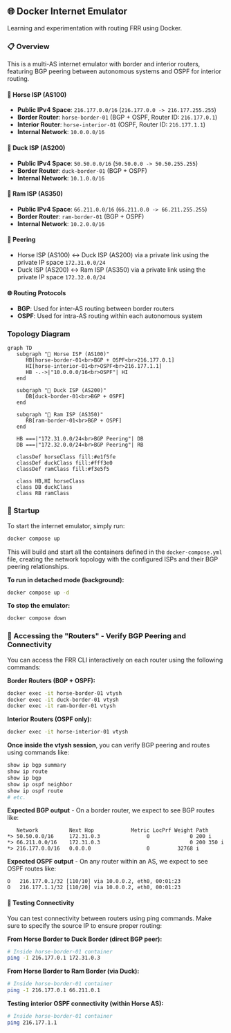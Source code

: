## 🌐 Docker Internet Emulator

Learning and experimentation with routing FRR using Docker. 

### 📋 Overview

This is a multi-AS internet emulator with border and interior routers, featuring BGP peering between autonomous systems and OSPF for interior routing.

#### 🐴 Horse ISP (AS100)

- **Public IPv4 Space**: `216.177.0.0/16` (`216.177.0.0 -> 216.177.255.255`)
- **Border Router**: `horse-border-01` (BGP + OSPF, Router ID: `216.177.0.1`)
- **Interior Router**: `horse-interior-01` (OSPF, Router ID: `216.177.1.1`)
- **Internal Network**: `10.0.0.0/16`

#### 🦆 Duck ISP (AS200)

- **Public IPv4 Space**: `50.50.0.0/16` (`50.50.0.0 -> 50.50.255.255`)
- **Border Router**: `duck-border-01` (BGP + OSPF)
- **Internal Network**: `10.1.0.0/16`

#### 🐏 Ram ISP (AS350)

- **Public IPv4 Space**: `66.211.0.0/16` (`66.211.0.0 -> 66.211.255.255`)
- **Border Router**: `ram-border-01` (BGP + OSPF)
- **Internal Network**: `10.2.0.0/16`

#### 🔗 Peering
- Horse ISP (AS100) ↔️ Duck ISP (AS200) via a private link using the private IP space `172.31.0.0/24`
- Duck ISP (AS200) ↔️ Ram ISP (AS350) via a private link using the private IP space `172.32.0.0/24`

#### 🌐 Routing Protocols
- **BGP**: Used for inter-AS routing between border routers
- **OSPF**: Used for intra-AS routing within each autonomous system

### Topology Diagram

```mermaid
graph TD
   subgraph "🐴 Horse ISP (AS100)"
      HB[horse-border-01<br>BGP + OSPF<br>216.177.0.1]
      HI[horse-interior-01<br>OSPF<br>216.177.1.1]
      HB -.->|"10.0.0.0/16<br>OSPF"| HI
   end
   
   subgraph "🦆 Duck ISP (AS200)"
      DB[duck-border-01<br>BGP + OSPF]
   end
   
   subgraph "🐏 Ram ISP (AS350)"
      RB[ram-border-01<br>BGP + OSPF]
   end

   HB ===|"172.31.0.0/24<br>BGP Peering"| DB
   DB ===|"172.32.0.0/24<br>BGP Peering"| RB
   
   classDef horseClass fill:#e1f5fe
   classDef duckClass fill:#fff3e0
   classDef ramClass fill:#f3e5f5
   
   class HB,HI horseClass
   class DB duckClass
   class RB ramClass
```

### 🚀 Startup

To start the internet emulator, simply run:

```bash
docker compose up
```

This will build and start all the containers defined in the `docker-compose.yml` file, creating the network topology with the configured ISPs and their BGP peering relationships.

**To run in detached mode (background):**

```bash
docker compose up -d
```

**To stop the emulator:**

```bash
docker compose down
```

### 🔧 Accessing the "Routers" - Verify BGP Peering and Connectivity 

You can access the FRR CLI interactively on each router using the following commands:

**Border Routers (BGP + OSPF):**
```bash
docker exec -it horse-border-01 vtysh
docker exec -it duck-border-01 vtysh
docker exec -it ram-border-01 vtysh
```

**Interior Routers (OSPF only):**
```bash
docker exec -it horse-interior-01 vtysh
```

**Once inside the vtysh session**, you can verify BGP peering and routes using commands like:
```bash
show ip bgp summary
show ip route
show ip bgp
show ip ospf neighbor
show ip ospf route
# etc.
```

**Expected BGP output** - On a border router, we expect to see BGP routes like:

```
   Network          Next Hop            Metric LocPrf Weight Path
*> 50.50.0.0/16     172.31.0.3               0             0 200 i
*> 66.211.0.0/16    172.31.0.3                             0 200 350 i
*> 216.177.0.0/16   0.0.0.0                  0         32768 i
```

**Expected OSPF output** - On any router within an AS, we expect to see OSPF routes like:

```
O   216.177.0.1/32 [110/10] via 10.0.0.2, eth0, 00:01:23
O   216.177.1.1/32 [110/20] via 10.0.0.2, eth0, 00:01:23
```

#### 🔗 Testing Connectivity

You can test connectivity between routers using ping commands. Make sure to specify the source IP to ensure proper routing:

**From Horse Border to Duck Border (direct BGP peer):**
```bash
# Inside horse-border-01 container
ping -I 216.177.0.1 172.31.0.3
```

**From Horse Border to Ram Border (via Duck):**
```bash
# Inside horse-border-01 container  
ping -I 216.177.0.1 66.211.0.1
```

**Testing interior OSPF connectivity (within Horse AS):**
```bash
# Inside horse-border-01 container
ping 216.177.1.1
```   

